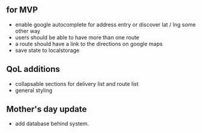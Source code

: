 ## for MVP
- enable google autocomplete for address entry or discover lat / lng some other way
- users should be able to have more than one route
- a route should have a link to the directions on google maps
- save state to localstorage

## QoL additions
- collapsable sections for delivery list and route list
- general styling

## Mother's day update
- add database behind system.


